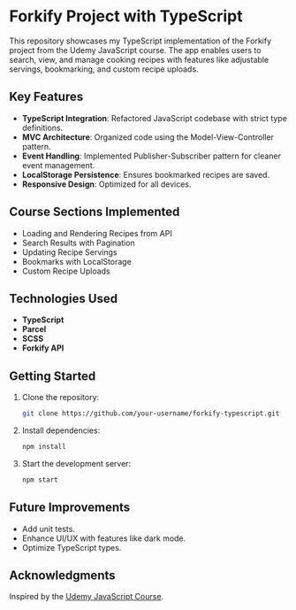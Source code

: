 # Forkify Project with TypeScript

This repository showcases my TypeScript implementation of the Forkify project from the Udemy JavaScript course. The app enables users to search, view, and manage cooking recipes with features like adjustable servings, bookmarking, and custom recipe uploads.

## Key Features

- **TypeScript Integration**: Refactored JavaScript codebase with strict type definitions.
- **MVC Architecture**: Organized code using the Model-View-Controller pattern.
- **Event Handling**: Implemented Publisher-Subscriber pattern for cleaner event management.
- **LocalStorage Persistence**: Ensures bookmarked recipes are saved.
- **Responsive Design**: Optimized for all devices.

## Course Sections Implemented

- Loading and Rendering Recipes from API
- Search Results with Pagination
- Updating Recipe Servings
- Bookmarks with LocalStorage
- Custom Recipe Uploads

## Technologies Used

- **TypeScript**
- **Parcel**
- **SCSS**
- **Forkify API**

## Getting Started

1. Clone the repository:
   ```bash
   git clone https://github.com/your-username/forkify-typescript.git
   ```
2. Install dependencies:
   ```bash
   npm install
   ```
3. Start the development server:
   ```bash
   npm start
   ```

## Future Improvements

- Add unit tests.
- Enhance UI/UX with features like dark mode.
- Optimize TypeScript types.

## Acknowledgments

Inspired by the [Udemy JavaScript Course](https://www.udemy.com/course/the-complete-javascript-course/).
